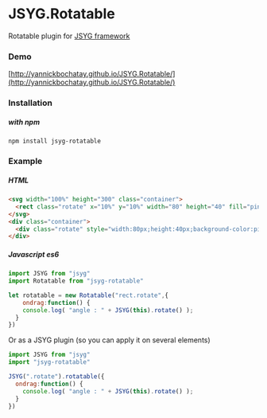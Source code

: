 # JSYG.Rotatable
Rotatable plugin for [JSYG framework](https://github.com/YannickBochatay/JSYG)

### Demo
[http://yannickbochatay.github.io/JSYG.Rotatable/](http://yannickbochatay.github.io/JSYG.Rotatable/)

### Installation

##### with npm
```shell
npm install jsyg-rotatable
```


### Example

##### HTML
```html
<svg width="100%" height="300" class="container">
  <rect class="rotate" x="10%" y="10%" width="80" height="40" fill="pink"/>
</svg>
<div class="container">
  <div class="rotate" style="width:80px;height:40px;background-color:pink;position:absolute;left:100px;top:100px"></div>
</div>
```

##### Javascript es6
```javascript
import JSYG from "jsyg"
import Rotatable from "jsyg-rotatable"

let rotatable = new Rotatable("rect.rotate",{ 
    ondrag:function() {
    console.log( "angle : " + JSYG(this).rotate() );
  }
})
```

Or as a JSYG plugin (so you can apply it on several elements)
```javascript
import JSYG from "jsyg"
import "jsyg-rotatable"

JSYG(".rotate").rotatable({
  ondrag:function() {
    console.log( "angle : " + JSYG(this).rotate() );
  }
})
```